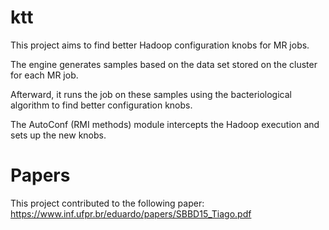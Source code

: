 ktt
===

This project aims to find better Hadoop configuration knobs for MR jobs.

The engine generates samples based on the data set stored on the cluster for each MR job.

Afterward, it runs the job on these samples using the bacteriological algorithm to find better configuration knobs.

The AutoConf (RMI methods) module intercepts the Hadoop execution and sets up the new knobs.

Papers
==

This project contributed to the following paper:  https://www.inf.ufpr.br/eduardo/papers/SBBD15_Tiago.pdf

